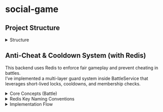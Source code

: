 # social-game
## Project Structure
<details>
<summary>Structure</summary>

```
├── package.json
├── tsconfig.json
├── docker-compose.yml
├── .env.example
├── README.md
├── API.md
├── ARCHITECTURE.md
├── migrations
│   └── 001_init.sql
└── src
    ├── index.ts              # Entry point
    ├── server.ts             # API bootstrap (Express)
    ├── ws-server.ts          # WebSocket bootstrap
    ├── app.ts                # Express app setup (middlewares, routes)
    ├── migrate.ts            # Run migrations
    ├── error-handler.ts      # Centralized error handler
    │
    ├── core                  # Core infrastructure
    │   ├── db.ts             # Postgres pool/connection
    │   ├── redis.ts          # Redis pub/sub client
    │   └── ws.ts             # WebSocket setup & events
    │
    ├── exceptions            # Custom exceptions
    │   └── app-exception.ts  # Base exception
    │
    ├── middlewares           # Express middlewares
    │   └── authentication.ts # Auth middleware
    │
    ├── types                 # Shared types & augmentations
    │   └── express.d.ts      # Extend Express Request/Response types
    │
    └── modules               # Feature modules
        ├── player
        │   ├── player.ts            # Entity (interfaces, constants)
        │   ├── player.repository.ts # DB queries
        │   ├── player.service.ts    # Business logic
        │   ├── player.controller.ts # REST (Express routes)
        │   └── player.ws.ts         # WebSocket handlers
        │
        ├── group
        ├── battle
        ├── leaderboard
        ├── social
        └── bot
```
</details>

## Anti-Cheat & Cooldown System (with Redis)

This backend uses Redis to enforce fair gameplay and prevent cheating in battles.\
I’ve implemented a multi-layer guard system inside BattleService that leverages short-lived locks, cooldowns, and membership checks.

<details>
<summary>Core Concepts (Battle)</summary>

### Core Concepts (Battle)

1. **Per-Player Rate Limits**
   - Prevent spamming of actions (join/attack/etc.)
   - Redis key: `rate:player:{playerId}:{action}`
   - Example: `rate:player:123:join`
   - Stores an increment counter with an expiry window (e.g., 10s).
   - If limit exceeded → `AppException('Too many actions', 429)`.
2. **Group Cooldowns**
   - Prevents groups from starting battles too frequently.
   - Redis key: `cd:group:{groupId}:battle`
   - Example: `cd:group:abc:battle`
   - Set with TTL (e.g., 60s) when a group creates a battle.
   - If another battle is requested before cooldown expires → `AppException('Group on cooldown', 429)`.
3. **Join Guards**
   - Prevents cheating in participant lists:
     - Cannot join a finished battle.
     - Cannot join both attacker & defender sides.
     - Cannot double-join the same battle.
   - Uses DB checks and Redis temporary markers
   - Redis key: `join:player:{battleId}:{playerId}`
   - Helps avoid race conditions in high-traffic environments.
4. **Start Locks**
   - Prevents concurrent race conditions where two players try to start the same battle simultaneously.
   - Redis key: `lock:battle:{battleId}:begin`
   - Uses **SETNX + TTL** (atomic lock).
   - If lock exists → `AppException('Battle is already being started', 409)`.
5. **Finish Guards**
   - Prevents finishing a battle too soon after starting (anti-abuse).
   - Enforce **minimum battle duration** (e.g., 30s).
   - Redis key: `meta:battle:{battleId}:started`
   - Checked before allowing finish.
</details>

<details>
<summary>Redis Key Naming Conventions</summary>

### Redis Key Naming Conventions

| Key pattern | Purpose | TTL |
| --- | --- | --- |
| `rate:player:{playerId}:{action}` | Per-player action rate limit | 10s |
| `cd:group:{groupId}:battle` | Group cooldown after starting battle | 60s |
| `join:player:{battleId}:{playerId}` | Temporary join marker | 5s |
| `lock:battle:{battleId}:begin` | Concurrency lock for beginBattle | 5s |
| `meta:battle:{battleId}:started` | Store battle start time | ∞ |
</details>

<details>
<summary>Implementation Flow</summary>

### Implementation Flow

1. **Battle Lifecycle**
   ```mermaid
   stateDiagram-v2
    [*] --> Pending
    Pending --> Running: beginBattle (lock acquired)
    Running --> Finished: finishBattle (>=30s elapsed)
    Finished --> [*]
   ```
2. **Create Battle**
   ```mermaid
   sequenceDiagram
    participant Player
    participant Service
    participant Redis
    participant DB

    Player->>Service: POST /battles
    Service->>Redis: GET cd:group:{groupId}:battle
    alt Cooldown exists
     Redis-->>Service: TTL > 0
     Service-->>Player: Error (group on cooldown)
    else No cooldown
     Service->>Redis: SET cd:group:{groupId}:battle (TTL=60s)
     Service->>DB: INSERT battle
     Service->>DB: INSERT battle_members (creator as initiator)
     Service-->>Player: Battle created
    end
   ```
3. **Join Battle**
   ```mermaid
   sequenceDiagram
    participant Player
    participant Service
    participant Redis
    participant DB

    Player->>Service: POST /battles/:id/join
    Service->>DB: SELECT battle (check state)
    alt battle finished
     DB-->>Service: state=finished
     Service-->>Player: Error (cannot join finished battle)
    else
     Service->>Redis: SETNX join:player:{battleId}:{playerId}
     alt already joined
      Redis-->>Service: Key exists
      Service-->>Player: Error (duplicate join)
     else success
      Service->>DB: INSERT battle_members
      Service-->>Player: Joined battle
     end
    end
   ```
4. **Begin Battle**
   ```mermaid
   sequenceDiagram
    participant Player
    participant Service
    participant Redis
    participant DB

    Player->>Service: POST /battles/:id/begin
    Service->>Redis: SETNX lock:battle:{id}:begin
    alt lock exists
     Redis-->>Service: lock present
     Service-->>Player: Error (battle already started)
    else success
     Service->>DB: UPDATE battle.state = running
     Service->>Redis: HSET battle:{id} started=timestamp
     Service-->>Player: Battle started
    end
   ```
5. **Finish Battle**
   ```mermaid
   sequenceDiagram
    participant Player
    participant Service
    participant Redis
    participant DB

    Player->>Service: POST /battles/:id/finish
    Service->>DB: SELECT battle (check state)
    alt not running
     DB-->>Service: state != running
     Service-->>Player: Error (cannot finish)
    else running
     Service->>Redis: HGET battle:{id} started
     Service->>Service: check elapsed >= 30s
     alt too early
      Service-->>Player: Error (finish too soon)
     else valid
      Service->>DB: UPDATE battle.state = finished
      Service->>DB: UPDATE leaderboard (optional)
      Service-->>Player: Battle finished
     end
    end
   ```
</details>
